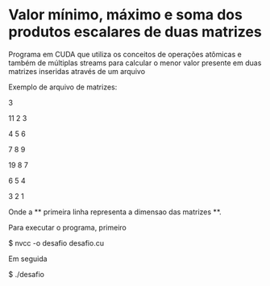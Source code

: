 # Valor mínimo, máximo e soma dos produtos escalares de duas matrizes

Programa em CUDA que utiliza os conceitos de operações atômicas e também de múltiplas streams para calcular o menor valor presente em duas matrizes inseridas através de um arquivo

Exemplo de arquivo de matrizes:

3

11 2 3

4 5 6

7 8 9

19 8 7

6 5 4

3 2 1

Onde a ** primeira linha representa a dimensao das matrizes **.

Para executar o programa, primeiro

$ nvcc -o desafio desafio.cu 

Em seguida

$ ./desafio <nome da entrada txt>
